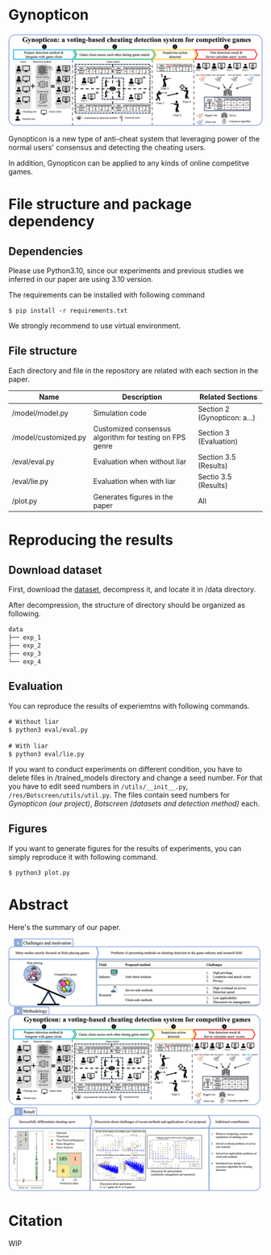 # Gynopticon

![Gynopticon overall](img/gynopticon_overall.png)

Gynopticon is a new type of anti-cheat system that leveraging power of the normal users' consensus and detecting the cheating users. 

In addition, Gynopticon can be applied to any kinds of online competitve games.

# File structure and package dependency

## Dependencies

Please use Python3.10, since our experiments and previous studies we inferred in our paper are using 3.10 version.

The requirements can be installed with following command

```
$ pip install -r requirements.txt
```

We strongly recommend to use virtual environment.

## File structure

Each directory and file in the repository are related with each section in the paper.

|**Name**|**Description**|**Related Sections**|
|--------|---------------|-----------------|
|/model/model.py |Simulation code|Section 2 (Gynopticon: a...)|
|/model/customized.py|Customized consensus algorithm for testing on FPS genre|Section 3 (Evaluation)|
|/eval/eval.py|Evaluation when without liar|Section 3.5 (Results)|
|/eval/lie.py|Evaluation when with liar|Sectio 3.5 (Results)|
|/plot.py|Generates figures in the paper| All | 

# Reproducing the results

## Download dataset
First, download the [dataset](https://zenodo.org/records/8058051), decompress it, and locate it in /data directory.

After decompression, the structure of directory should be organized as following.

```
data
├── exp_1
├── exp_2
├── exp_3
└── exp_4
```

## Evaluation

You can reproduce the results of experiemtns with following commands.

```
# Without liar
$ python3 eval/eval.py

# With liar
$ python3 eval/lie.py
```

If you want to conduct experiments on different condition, you have to delete files in /trained_models directory and change a seed number. For that you have to edit seed numbers in `/utils/__init__.py`, `/res/Botscreen/utils/util.py`. The files contain seed numbers for *Gynopticon (our project)*, *Botscreen (datasets and detection method)* each.

## Figures

If you want to generate figures for the results of experiments, you can simply reproduce it with following command.

```
$ python3 plot.py
```

# Abstract

Here's the summary of our paper.

![Abstract](img/abstract.png)

# Citation
WIP